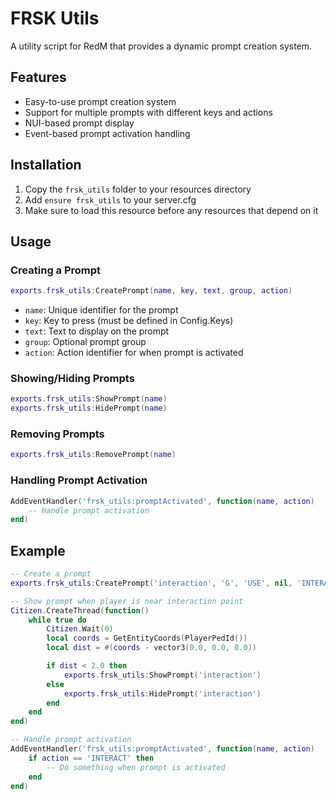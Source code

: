# FRSK Utils

A utility script for RedM that provides a dynamic prompt creation system.

## Features

- Easy-to-use prompt creation system
- Support for multiple prompts with different keys and actions
- NUI-based prompt display
- Event-based prompt activation handling

## Installation

1. Copy the `frsk_utils` folder to your resources directory
2. Add `ensure frsk_utils` to your server.cfg
3. Make sure to load this resource before any resources that depend on it

## Usage

### Creating a Prompt

```lua
exports.frsk_utils:CreatePrompt(name, key, text, group, action)
```

- `name`: Unique identifier for the prompt
- `key`: Key to press (must be defined in Config.Keys)
- `text`: Text to display on the prompt
- `group`: Optional prompt group
- `action`: Action identifier for when prompt is activated

### Showing/Hiding Prompts

```lua
exports.frsk_utils:ShowPrompt(name)
exports.frsk_utils:HidePrompt(name)
```

### Removing Prompts

```lua
exports.frsk_utils:RemovePrompt(name)
```

### Handling Prompt Activation

```lua
AddEventHandler('frsk_utils:promptActivated', function(name, action)
    -- Handle prompt activation
end)
```

## Example

```lua
-- Create a prompt
exports.frsk_utils:CreatePrompt('interaction', 'G', 'USE', nil, 'INTERACT')

-- Show prompt when player is near interaction point
Citizen.CreateThread(function()
    while true do
        Citizen.Wait(0)
        local coords = GetEntityCoords(PlayerPedId())
        local dist = #(coords - vector3(0.0, 0.0, 0.0))

        if dist < 2.0 then
            exports.frsk_utils:ShowPrompt('interaction')
        else
            exports.frsk_utils:HidePrompt('interaction')
        end
    end
end)

-- Handle prompt activation
AddEventHandler('frsk_utils:promptActivated', function(name, action)
    if action == 'INTERACT' then
        -- Do something when prompt is activated
    end
end)
```
